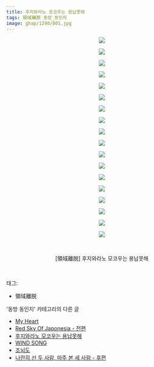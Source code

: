 ```yaml
---
title: 후지와라노 모코우는 용납못해
tags: 領域離脱 동방_동인지
image: ghap/1290/001.jpg
---
```

<div class="article">
<p style="text-align: center; clear: none; float: none;"><img src="{{ site.nasurl }}/ghap/1290/001.jpg"/></p>
<p style="text-align: center; clear: none; float: none;"><img src="{{ site.nasurl }}/ghap/1290/002.jpg"/></p>
<p style="text-align: center; clear: none; float: none;"><img src="{{ site.nasurl }}/ghap/1290/003.jpg"/></p>
<p style="text-align: center; clear: none; float: none;"><img src="{{ site.nasurl }}/ghap/1290/004.jpg"/></p>
<p style="text-align: center; clear: none; float: none;"><img src="{{ site.nasurl }}/ghap/1290/005.jpg"/></p>
<p style="text-align: center; clear: none; float: none;"><img src="{{ site.nasurl }}/ghap/1290/006.jpg"/></p>
<p style="text-align: center; clear: none; float: none;"><img src="{{ site.nasurl }}/ghap/1290/007.jpg"/></p>
<p style="text-align: center; clear: none; float: none;"><img src="{{ site.nasurl }}/ghap/1290/008.jpg"/></p>
<p style="text-align: center; clear: none; float: none;"><img src="{{ site.nasurl }}/ghap/1290/009.jpg"/></p>
<p style="text-align: center; clear: none; float: none;"><img src="{{ site.nasurl }}/ghap/1290/010.jpg"/></p>
<p style="text-align: center; clear: none; float: none;"><img src="{{ site.nasurl }}/ghap/1290/011.jpg"/></p>
<p style="text-align: center; clear: none; float: none;"><img src="{{ site.nasurl }}/ghap/1290/012.jpg"/></p>
<p style="text-align: center; clear: none; float: none;"><img src="{{ site.nasurl }}/ghap/1290/013.jpg"/></p>
<p style="text-align: center; clear: none; float: none;"><img src="{{ site.nasurl }}/ghap/1290/014.jpg"/></p>
<p style="text-align: center; clear: none; float: none;"><img src="{{ site.nasurl }}/ghap/1290/015.jpg"/></p>
<p style="text-align: center; clear: none; float: none;"><img src="{{ site.nasurl }}/ghap/1290/016.jpg"/></p>
<p style="text-align: center; clear: none; float: none;"><img src="{{ site.nasurl }}/ghap/1290/017.jpg"/></p>
<p style="text-align: center; clear: none; float: none;"><img src="{{ site.nasurl }}/ghap/1290/018.jpg"/></p>
<p style="text-align: center; clear: none; float: none;"><br/></p>
<p style="text-align: center; clear: none; float: none;">[領域離脱] 후지와라노 모코우는 용납못해</p>
<p><br/></p>
</div><div class="tagTrail">
<p>태그: </p>
<ul>
<li>領域離脱</li>
</ul>
</div><div class="another">
<p>'동방 동인지' 카테고리의 다른 글</p>
<ul>
<li><a href="/2016-08-01-ghap_1294">My Heart</a></li>
<li><a href="/2016-08-01-ghap_1292">Red Sky Of Japonesia - 전편</a></li>
<li><a href="/2016-08-01-ghap_1290">후지와라노 모코우는 용납못해</a></li>
<li><a href="/2016-08-01-ghap_1289">WIND SONG</a></li>
<li><a href="/2016-08-01-ghap_1288">조뇌도</a></li>
<li><a href="/2016-08-01-ghap_1287">나란히 선 두 사람, 마주 본 세 사람 - 후편</a></li>
</ul>
</div><div class="cb_module cb_fluid">
<div class="cb_wrt cb_profile">
</div><!-- commentList close -->
</div>
